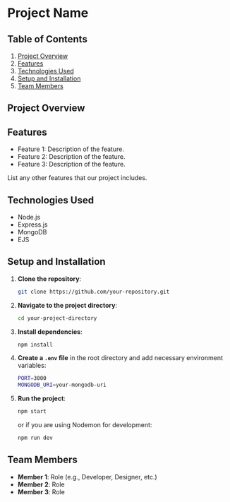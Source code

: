 # Project Name

## Table of Contents
1. [Project Overview](#project-overview)
2. [Features](#features)
3. [Technologies Used](#technologies-used)
4. [Setup and Installation](#setup-and-installation)
5. [Team Members](#team-members)

## Project Overview


## Features
- Feature 1: Description of the feature.
- Feature 2: Description of the feature.
- Feature 3: Description of the feature.
  
List any other features that our project includes.

## Technologies Used
- Node.js
- Express.js
- MongoDB
- EJS


## Setup and Installation
1. **Clone the repository**:
    ```bash
    git clone https://github.com/your-repository.git
    ```
2. **Navigate to the project directory**:
    ```bash
    cd your-project-directory
    ```
3. **Install dependencies**:
    ```bash
    npm install
    ```
4. **Create a `.env` file** in the root directory and add necessary environment variables:
    ```bash
    PORT=3000
    MONGODB_URI=your-mongodb-uri
    ```
5. **Run the project**:
    ```bash
    npm start
    ```
    or if you are using Nodemon for development:
    ```bash
    npm run dev
    ```


## Team Members
- **Member 1**: Role (e.g., Developer, Designer, etc.)
- **Member 2**: Role
- **Member 3**: Role
